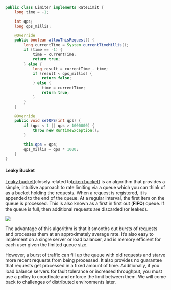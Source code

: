 ```java
public class Limiter implements RateLimit {
    long time = -1;

    int qps;
    long qps_millis;

    @Override
    public boolean allowThisRequest() {
        long currentTime = System.currentTimeMillis();
        if (time == -1) {
            time = currentTime;
            return true;
        } else {
            long result = currentTime - time;
            if (result < qps_millis) {
                return false;
            } else {
                time = currentTime;
                return true;
            }
        }
    }

    @Override
    public void setQPS(int qps) {
        if (qps < 1 || qps > 1000000) {
            throw new RuntimeException();
        }

        this.qps = qps;
        qps_millis = qps * 1000;
    }
}
```

#### Leaky Bucket

[Leaky bucket](https://en.wikipedia.org/wiki/Leaky_bucket)\(closely related to[token bucket](https://en.wikipedia.org/wiki/Token_bucket)\) is an algorithm that provides a simple, intuitive approach to rate limiting via a queue which you can think of as a bucket holding the requests. When a request is registered, it is appended to the end of the queue. At a regular interval, the first item on the queue is processed. This is also known as a first in first out \(**FIFO**\) queue. If the queue is full, then additional requests are discarded \(or leaked\).



![](https://2tjosk2rxzc21medji3nfn1g-wpengine.netdna-ssl.com/wp-content/uploads/2017/12/02-rate-limit-kong.png)



The advantage of this algorithm is that it smooths out bursts of requests and processes them at an approximately average rate. It’s also easy to implement on a single server or load balancer, and is memory efficient for each user given the limited queue size.

However, a burst of traffic can fill up the queue with old requests and starve more recent requests from being processed. It also provides no guarantee that requests get processed in a fixed amount of time. Additionally, if you load balance servers for fault tolerance or increased throughput, you must use a policy to coordinate and enforce the limit between them. We will come back to challenges of distributed environments later.

